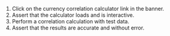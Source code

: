 1. Click on the currency correlation calculator link in the banner.
2. Assert that the calculator loads and is interactive.
3. Perform a correlation calculation with test data.
4. Assert that the results are accurate and without error.